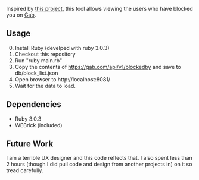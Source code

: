 Inspired by [this project](https://github.com/robcolbert/gablocked), this tool
allows viewing the users who have blocked you on [Gab](https://gab.com).

Usage
-----

0. Install Ruby (develped with ruby 3.0.3)
1. Checkout this repository
2. Run "ruby main.rb"
3. Copy the contents of https://gab.com/api/v1/blockedby and save to db/block\_list.json
4. Open browser to http://localhost:8081/
5. Wait for the data to load.

Dependencies
----

* Ruby 3.0.3
* WEBrick (included)

Future Work
-----

I am a terrible UX designer and this code reflects that. I also spent less than
2 hours (though I did pull code and design from another projects in) on it so
tread carefully.

